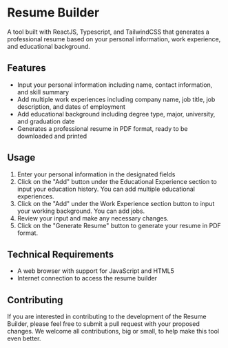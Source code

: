 # Resume Builder

A tool built with ReactJS, Typescript, and TailwindCSS that generates a professional resume based on your personal information, work experience, and educational background.

## Features

- Input your personal information including name, contact information, and skill summary
- Add multiple work experiences including company name, job title, job description, and dates of employment
- Add educational background including degree type, major, university, and graduation date
- Generates a professional resume in PDF format, ready to be downloaded and printed

## Usage

1. Enter your personal information in the designated fields
2. Click on the "Add" button under the Educational Experience section to input your education history. You can add multiple educational experiences.
3. Click on the "Add" under the Work Experience section button to input your working background. You can add jobs.
4. Review your input and make any necessary changes.
5. Click on the "Generate Resume" button to generate your resume in PDF format.

## Technical Requirements

- A web browser with support for JavaScript and HTML5
- Internet connection to access the resume builder

## Contributing

If you are interested in contributing to the development of the Resume Builder, please feel free to submit a pull request with your proposed changes. We welcome all contributions, big or small, to help make this tool even better.